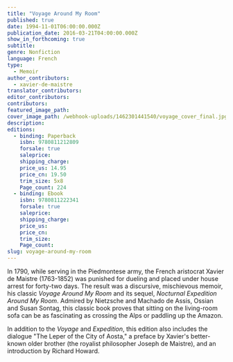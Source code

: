 ```yaml
---
title: "Voyage Around My Room"
published: true
date: 1994-11-01T06:00:00.000Z
publication_date: 2016-03-21T04:00:00.000Z
show_in_forthcoming: true
subtitle:
genre: Nonfiction
language: French
type:
  - Memoir
author_contributors:
  - xavier-de-maistre
translator_contributors:
editor_contributors:
contributors:
featured_image_path:
cover_image_path: /webhook-uploads/1462301441540/voyage_cover_final.jpg
description:
editions:
  - binding: Paperback
    isbn: 9780811212809
    forsale: true
    saleprice:
    shipping_charge:
    price_us: 14.95
    price_cn: 19.50
    trim_size: 5x8
    Page_count: 224
  - binding: Ebook
    isbn: 9780811222341
    forsale: true
    saleprice:
    shipping_charge:
    price_us:
    price_cn:
    trim_size:
    Page_count:
slug: voyage-around-my-room
---
```


In 1790, while serving in the Piedmontese army, the French aristocrat Xavier de Maistre (1763-1852) was punished for dueling and placed under house arrest for forty-two days. The result was a discursive, mischievous memoir, his classic _Voyage Around My Room_ and its sequel, _Nocturnal Expedition Around My Room_. Admired by Nietzsche and Machado de Assis, Ossian and Susan Sontag, this classic book proves that sitting on the living-room sofa can be as fascinating as crossing the Alps or paddling up the Amazon.

In addition to the _Voyage_ and _Expedition_, this edition also includes the dialogue "The Leper of the City of Aosta," a preface by Xavier's better-known older brother (the royalist philosopher Joseph de Maistre), and an introduction by Richard Howard.

